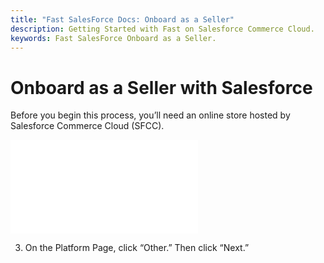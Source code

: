 ```yaml
---
title: "Fast SalesForce Docs: Onboard as a Seller"
description: Getting Started with Fast on Salesforce Commerce Cloud.
keywords: Fast SalesForce Onboard as a Seller.
---
```


# Onboard as a Seller with Salesforce

Before you begin this process, you’ll need an online store hosted by Salesforce Commerce Cloud (SFCC).

<embed src="/reusables/for-developers/_platform_all_sign_up_as_a_seller.md" />

3. On the Platform Page, click “Other.” Then click “Next.”
